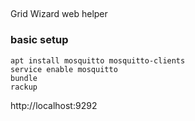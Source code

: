 ## 

Grid Wizard web helper

### basic setup

```
apt install mosquitto mosquitto-clients
service enable mosquitto
bundle
rackup
```

http://localhost:9292
